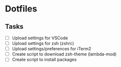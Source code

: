 # Dotfiles

## Tasks


- [ ] Upload settings for VSCode
- [ ] Upload settings for zsh (zshrc)
- [ ] Upload settings/preferences for iTerm2
- [ ] Create script to download zsh-theme (lambda-mod)
- [ ] Create script to install packages